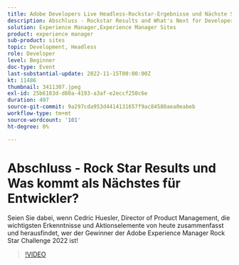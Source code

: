 ```yaml
---
title: Adobe Developers Live Headless-Rockstar-Ergebnisse und Nächste Schritte für Entwickler
description: Abschluss - Rockstar Results and What's Next for DevelopersSeien Sie dabei, wenn Cedric Huesler, Director of Product Management, die wichtigsten Erkenntnisse und Aktionselemente von heute bespricht und herausfindet, wer der Gewinner der Adobe Experience Manager Rock Star Challenge 2022 ist!
solution: Experience Manager,Experience Manager Sites
product: experience manager
sub-product: sites
topic: Development, Headless
role: Developer
level: Beginner
doc-type: Event
last-substantial-update: 2022-11-15T00:00:00Z
kt: 11486
thumbnail: 3411307.jpeg
exl-id: 25b6183d-d80a-4193-a3af-e2eccf250c6e
duration: 497
source-git-commit: 9a297cda953d4414131657f9ac84580aea0eabeb
workflow-type: tm+mt
source-wordcount: '101'
ht-degree: 0%

---
```


# Abschluss - Rock Star Results und Was kommt als Nächstes für Entwickler?

Seien Sie dabei, wenn Cedric Huesler, Director of Product Management, die wichtigsten Erkenntnisse und Aktionselemente von heute zusammenfasst und herausfindet, wer der Gewinner der Adobe Experience Manager Rock Star Challenge 2022 ist!

>[!VIDEO](https://video.tv.adobe.com/v/3411307/?quality=12&learn=on)
